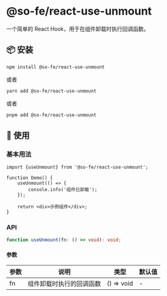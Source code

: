 # @so-fe/react-use-unmount

一个简单的 React Hook，用于在组件卸载时执行回调函数。

## 📦 安装

```bash
npm install @so-fe/react-use-unmount
```

或者

```bash
yarn add @so-fe/react-use-unmount
```

或者

```bash
pnpm add @so-fe/react-use-unmount
```

## 🔨 使用

### 基本用法

```tsx
import {useUnmount} from '@so-fe/react-use-unmount';

function Demo() {
    useUnmount(() => {
        console.info('组件已卸载');
    });

    return <div>示例组件</div>;
}
```

### API

```ts
function useUnmount(fn: () => void): void;
```

#### 参数
| 参数 | 说明 | 类型 | 默认值 |
| --- | --- | --- | --- |
| fn | 组件卸载时执行的回调函数 | () => void | - |
